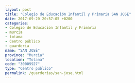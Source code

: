 ```yaml
---
layout: post
title: "Colegio de Educación Infantil y Primaria SAN JOSÉ"
date: 2017-09-20 20:57:05 +0200
categories:
- Colegio de Educación Infantil y Primaria
- murcia
- totana
- Centro público
- guarderia
name: "SAN JOSÉ"
province: "Murcia"
location: "Totana"
code: "30009927"
type: "Centro público"
permalink: /guarderias/san-jose.html
---
```


